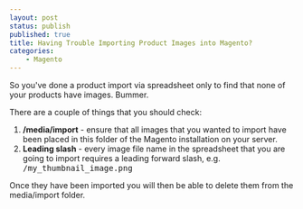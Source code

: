 ```yaml
---
layout: post
status: publish
published: true
title: Having Trouble Importing Product Images into Magento?
categories:
    - Magento
---
```

So you've done a product import via spreadsheet only to find that none of your products have images.  Bummer.

There are a couple of things that you should check:

<ol>
    <li><strong>/media/import</strong> - ensure that all images that you wanted to import have been placed in this folder of the Magento installation on your server.</li>
    <li><strong>Leading slash</strong> - every image file name in the spreadsheet that you are going to import requires a leading forward slash, e.g. <tt>/my_thumbnail_image.png</tt></li>
</ol>

Once they have been imported you will then be able to delete them from the media/import folder.
